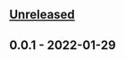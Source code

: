 <a name="unreleased"></a>
## [Unreleased]


<a name="0.0.1"></a>
## 0.0.1 - 2022-01-29

[Unreleased]: https://github.com/westonplatter/finx-airflow/compare/0.0.1...HEAD
